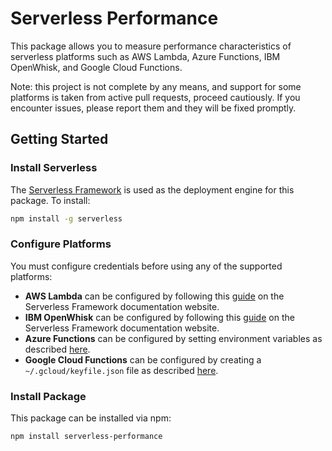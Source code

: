 # Serverless Performance

This package allows you to measure performance characteristics of serverless platforms such as AWS Lambda, Azure Functions, IBM OpenWhisk, and Google Cloud Functions.

Note: this project is not complete by any means, and support for some platforms is taken from active pull requests, proceed cautiously. If you encounter issues, please report them and they will be fixed promptly.

## Getting Started

### Install Serverless

The <a href='www.serverless.com'>Serverless Framework</a> is used as the deployment engine for this package. To install:

```bash
npm install -g serverless
```

### Configure Platforms

You must configure credentials before using any of the supported platforms:

* **AWS Lambda** can be configured by following this <a href='https://serverless.com/framework/docs/providers/aws/guide/credentials/'>guide</a> on the Serverless Framework documentation website.
* **IBM OpenWhisk** can be configured by following this <a href='https://serverless.com/framework/docs/providers/openwhisk/guide/credentials/'>guide</a> on the Serverless Framework documentation website.
* **Azure Functions** can be configured by setting environment variables as described <a href='https://github.com/serverless/serverless-azure-functions/tree/707855008fc688c954a2bf6dfc244b3296a66086'>here</a>.
* **Google Cloud Functions** can be configured by creating a `~/.gcloud/keyfile.json` file as described <a href='https://github.com/serverless/serverless-google-cloudfunctions/tree/1100f3439ce478f370366c65d73236e2a5b47cc0'>here</a>.

### Install Package

This package can be installed via npm:

```bash
npm install serverless-performance
```
